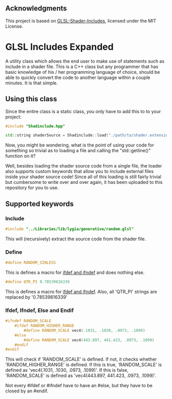 ## Acknowledgments
This project is based on [GLSL-Shader-Includes](https://github.com/tntmeijs/GLSL-Shader-Includes), licensed under the MIT License.

# GLSL Includes Expanded
A utility class which allows the end user to make use of statements such as include in a shader file.
This is a C++ class but any programmer that has basic knowledge of his / her programming language of choice, should be able to quickly convert the code to another language within a couple minutes. It is that simple.

## Using this class
Since the entire class is a static class, you only have to add this to to your project:

```cpp
#include "Shadinclude.hpp"
```
```cpp
std::string shaderSource = Shadinclude::load("./path/to/shader.extension", "customKeyword");
```

Now, you might be wondering, what is the point of using your code for something so trivial as to loading a file and calling the "std::getline()" function on it?

Well, besides loading the shader source code from a single file, the loader also supports custom keywords that allow you to include external files inside your shader source code! Since all of this loading is still fairly trivial but cumbersome to write over and over again, it has been uploaded to this repository for you to use.

## Supported keywords

### Include

```cpp
#include "../Libraries/lib/lygia/generative/random.glsl"
```

This will (recursively) extract the source code from the shader file.

### Define

```cpp
#define RANDOM_SINLESS
```

This is defines a macro for [ifdef and ifndef](ifdef-ifndef-else-and-endif) and does nothing else.

```cpp
#define QTR_PI 0.78539816339
```

This is defines a macro for [ifdef and ifndef](ifdef-ifndef-else-and-endif). Also, all 'QTR_PI' strings are replaced by '0.78539816339'

### Ifdef, Ifndef, Else and Endif

```cpp
#ifndef RANDOM_SCALE
    #ifdef RANDOM_HIGHER_RANGE
        #define RANDOM_SCALE vec4(.1031, .1030, .0973, .1099)
    #else
        #define RANDOM_SCALE vec4(443.897, 441.423, .0973, .1099)
    #endif
#endif
```

This will check if 'RANDOM_SCALE' is defined. If not, it checks whether 'RANDOM_HIGHER_RANGE' is defined. If this is true, 'RANDOM_SCALE' is defined as 'vec4(.1031, .1030, .0973, .1099)'. If this is false, 'RANDOM_SCALE' is defined as 'vec4(443.897, 441.423, .0973, .1099)'.

Not every #ifdef or #ifndef have to have an #else, but they have to be closed by an #endif.